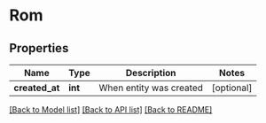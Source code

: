 # Rom

## Properties
Name | Type | Description | Notes
------------ | ------------- | ------------- | -------------
**created_at** | **int** | When entity was created | [optional] 

[[Back to Model list]](../README.md#documentation-for-models) [[Back to API list]](../README.md#documentation-for-api-endpoints) [[Back to README]](../README.md)


